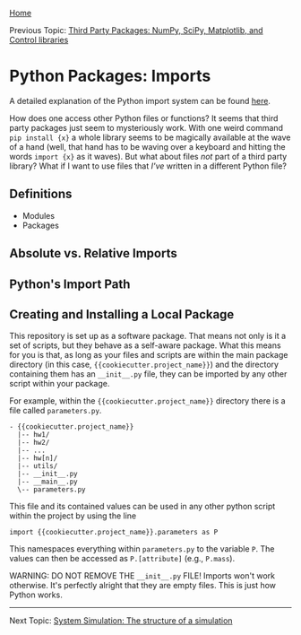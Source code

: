 [Home](README.md)

Previous Topic: [Third Party Packages: NumPy, SciPy, Matplotlib, and Control libraries](third_party_packages.md)

# Python Packages: Imports 

A detailed explanation of the Python import system can be found [here](https://realpython.com/python-import/).

How does one access other Python files or functions? It seems that third party
packages just seem to mysteriously work. With one weird command `pip install
{x}` a whole library seems to be magically available at the wave of a hand
(well, that hand has to be waving over a keyboard and hitting the words `import
{x}` as it waves). But what about files *not* part of a third party library?
What if I want to use files that *I've* written in a different Python file?

## Definitions

* Modules
* Packages

## Absolute vs. Relative Imports

## Python's Import Path

## Creating and Installing a Local Package

This repository is set up as a software package. That means not only is it
a set of scripts, but they behave as a self-aware package. What this means
for you is that, as long as your files and scripts are within the main
package directory (in this case, `{{cookiecutter.project_name}}`) and the
directory containing them has an `__init__.py` file, they can be imported
by any other script within your package. 

For example, within the `{{cookiecutter.project_name}}` directory there is 
a file called `parameters.py`.

```
- {{cookiecutter.project_name}}
  |-- hw1/
  |-- hw2/
  |-- ...
  |-- hw[n]/
  |-- utils/
  |-- __init__.py
  |-- __main__.py
  \-- parameters.py
```

This file and its contained values can be used in any other python script
within the project by using the line

```
import {{cookiecutter.project_name}}.parameters as P
```

This namespaces everything within `parameters.py` to the variable `P`. The 
values can then be accessed as `P.[attribute]` (e.g., `P.mass`).

WARNING: DO NOT REMOVE THE ``__init__.py`` FILE! Imports won't work otherwise. 
It's perfectly alright that they are empty files. This is just how Python works.

---

Next Topic: [System Simulation: The structure of a simulation](simulation_structure.md)